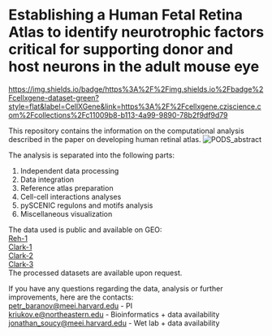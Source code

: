 # Establishing a Human Fetal Retina Atlas to identify neurotrophic factors critical for supporting donor and host neurons in the adult mouse eye<br />
https://img.shields.io/badge/https%3A%2F%2Fimg.shields.io%2Fbadge%2Fcellxgene-dataset-green?style=flat&label=CellXGene&link=https%3A%2F%2Fcellxgene.cziscience.com%2Fcollections%2Fc11009b8-b113-4a99-9890-78b2f9df9d79

This repository contains the information on the computational analysis described in the paper on developing human retinal atlas.
![PODS_abstract](https://github.com/mcrewcow/fetal_retina_PODs_Soucy_Kriukov/assets/77118598/bca539aa-2314-4a4e-8358-4f6d862394e7)



The analysis is separated into the following parts:
1. Independent data processing
2. Data integration
3. Reference atlas preparation
4. Cell-cell interactions analyses
5. pySCENIC regulons and motifs analysis
6. Miscellaneous visualization
                
The data used is public and available on GEO: <br />
[Reh-1](https://www.ncbi.nlm.nih.gov/geo/query/acc.cgi?acc=GSE142526) <br />
[Clark-1](https://www.ncbi.nlm.nih.gov/geo/query/acc.cgi?acc=GSE116106) <br />
[Clark-2](https://www.ncbi.nlm.nih.gov/geo/query/acc.cgi?acc=GSE122970) <br />
[Clark-3](https://www.ncbi.nlm.nih.gov/geo/query/acc.cgi?acc=GSE138002) <br />
The processed datasets are available upon request. <br />

If you have any questions regarding the data, analysis or further improvements, here are the contacts: <br />
petr_baranov@meei.harvard.edu - PI\
kriukov.e@northeastern.edu - Bioinformatics + data availability\
jonathan_soucy@meei.harvard.edu - Wet lab + data availability<br />
<br />
